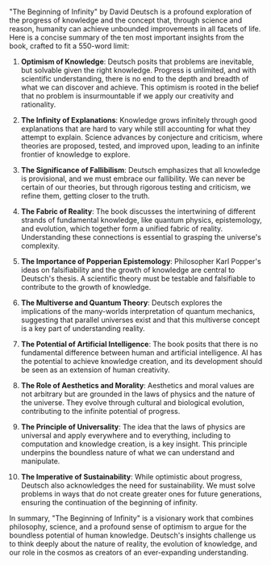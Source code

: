 "The Beginning of Infinity" by David Deutsch is a profound exploration of the progress of knowledge and the concept that, through science and reason, humanity can achieve unbounded improvements in all facets of life. Here is a concise summary of the ten most important insights from the book, crafted to fit a 550-word limit:

1. **Optimism of Knowledge**: Deutsch posits that problems are inevitable, but solvable given the right knowledge. Progress is unlimited, and with scientific understanding, there is no end to the depth and breadth of what we can discover and achieve. This optimism is rooted in the belief that no problem is insurmountable if we apply our creativity and rationality.

2. **The Infinity of Explanations**: Knowledge grows infinitely through good explanations that are hard to vary while still accounting for what they attempt to explain. Science advances by conjecture and criticism, where theories are proposed, tested, and improved upon, leading to an infinite frontier of knowledge to explore.

3. **The Significance of Fallibilism**: Deutsch emphasizes that all knowledge is provisional, and we must embrace our fallibility. We can never be certain of our theories, but through rigorous testing and criticism, we refine them, getting closer to the truth.

4. **The Fabric of Reality**: The book discusses the intertwining of different strands of fundamental knowledge, like quantum physics, epistemology, and evolution, which together form a unified fabric of reality. Understanding these connections is essential to grasping the universe's complexity.

5. **The Importance of Popperian Epistemology**: Philosopher Karl Popper's ideas on falsifiability and the growth of knowledge are central to Deutsch's thesis. A scientific theory must be testable and falsifiable to contribute to the growth of knowledge.

6. **The Multiverse and Quantum Theory**: Deutsch explores the implications of the many-worlds interpretation of quantum mechanics, suggesting that parallel universes exist and that this multiverse concept is a key part of understanding reality.

7. **The Potential of Artificial Intelligence**: The book posits that there is no fundamental difference between human and artificial intelligence. AI has the potential to achieve knowledge creation, and its development should be seen as an extension of human creativity.

8. **The Role of Aesthetics and Morality**: Aesthetics and moral values are not arbitrary but are grounded in the laws of physics and the nature of the universe. They evolve through cultural and biological evolution, contributing to the infinite potential of progress.

9. **The Principle of Universality**: The idea that the laws of physics are universal and apply everywhere and to everything, including to computation and knowledge creation, is a key insight. This principle underpins the boundless nature of what we can understand and manipulate.

10. **The Imperative of Sustainability**: While optimistic about progress, Deutsch also acknowledges the need for sustainability. We must solve problems in ways that do not create greater ones for future generations, ensuring the continuation of the beginning of infinity.

In summary, "The Beginning of Infinity" is a visionary work that combines philosophy, science, and a profound sense of optimism to argue for the boundless potential of human knowledge. Deutsch's insights challenge us to think deeply about the nature of reality, the evolution of knowledge, and our role in the cosmos as creators of an ever-expanding understanding.